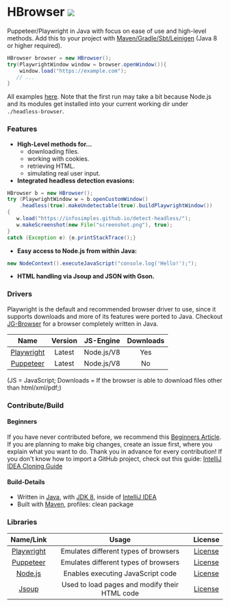 # HBrowser [![](https://jitpack.io/v/Osiris-Team/HBrowser.svg)](https://jitpack.io/#Osiris-Team/HBrowser)

Puppeteer/Playwright in Java with focus on ease of use and high-level methods.
Add this to your project with [Maven/Gradle/Sbt/Leinigen](https://jitpack.io/#Osiris-Team/HBrowser/LATEST)
(Java 8 or higher required).

```java
HBrowser browser = new HBrowser();
try(PlaywrightWindow window = browser.openWindow()){
    window.load("https://example.com");
   // ...   
}
```
All examples [here](src/test/java/examples).
Note that the first run may take a bit because Node.js and its modules get installed into your current working dir under `./headless-browser`.

### Features
 - **High-Level methods for...**
   - downloading files.
   - working with cookies.
   - retrieving HTML.
   - simulating real user input. 
 - **Integrated headless detection evasions:**
 ```java
HBrowser b = new HBrowser();
try (PlaywrightWindow w = b.openCustomWindow()
     .headless(true).makeUndetectable(true).buildPlaywrightWindow())
{
    w.load("https://infosimples.github.io/detect-headless/");
    w.makeScreenshot(new File("screenshot.png"), true);
} 
catch (Exception e) {e.printStackTrace();}
 ```
 - **Easy access to Node.js from within Java:**
 ```java
 new NodeContext().executeJavaScript("console.log('Hello!');");
 ```
 - **HTML handling via Jsoup and JSON with Gson.**

### Drivers
Playwright is the default and recommended browser driver to use, since it supports downloads
and more of its features were ported to Java.
Checkout [JG-Browser](https://github.com/Osiris-Team/JG-Browser) for a browser completely written in Java.

| Name | Version| JS-Engine | Downloads |
| :-----: | :-----: | :-----: | :-----:
| [Playwright](https://github.com/microsoft/playwright)| Latest | Node.js/V8 | Yes | No |
| [Puppeteer](https://github.com/puppeteer/puppeteer) | Latest  | Node.js/V8 | No | No |

(JS = JavaScript; Downloads = If the browser is able to download files other than html/xml/pdf;)

### Contribute/Build

#### Beginners

If you have never contributed before, we recommend
this [Beginners Article](https://www.jetbrains.com/help/idea/contribute-to-projects.html). If you are planning to make
big changes, create an issue first, where you explain what you want to do. Thank you in advance for every contribution!
If you don't know how to import a GitHub project, check out this
guide: [IntelliJ IDEA Cloning Guide](https://blog.jetbrains.com/idea/2020/10/clone-a-project-from-github/)

#### Build-Details

- Written in [Java](https://java.com/),
  with [JDK 8](https://www.oracle.com/java/technologies/javase/javase-jdk8-downloads.html), inside
  of [IntelliJ IDEA](https://www.jetbrains.com/idea/)
- Built with [Maven](https://maven.apache.org/), profiles: clean package

### Libraries

| Name/Link | Usage | License |
| :-----: | :-----: | :-----: |
| [Playwright](https://github.com/microsoft/playwright) | Emulates different types of browsers | [License](https://github.com/microsoft/playwright/blob/master/LICENSE) |
| [Puppeteer](https://github.com/puppeteer/puppeteer) | Emulates different types of browsers  | [License](https://github.com/puppeteer/puppeteer/blob/main/LICENSE) |
| [Node.js](https://github.com/nodejs/node) | Enables executing JavaScript code | [License](https://github.com/nodejs/node/blob/master/LICENSE) |
| [Jsoup](https://github.com/jhy/jsoup)      | Used to load pages and modify their HTML code      |   [License](https://github.com/jhy/jsoup/blob/master/LICENSE) |
